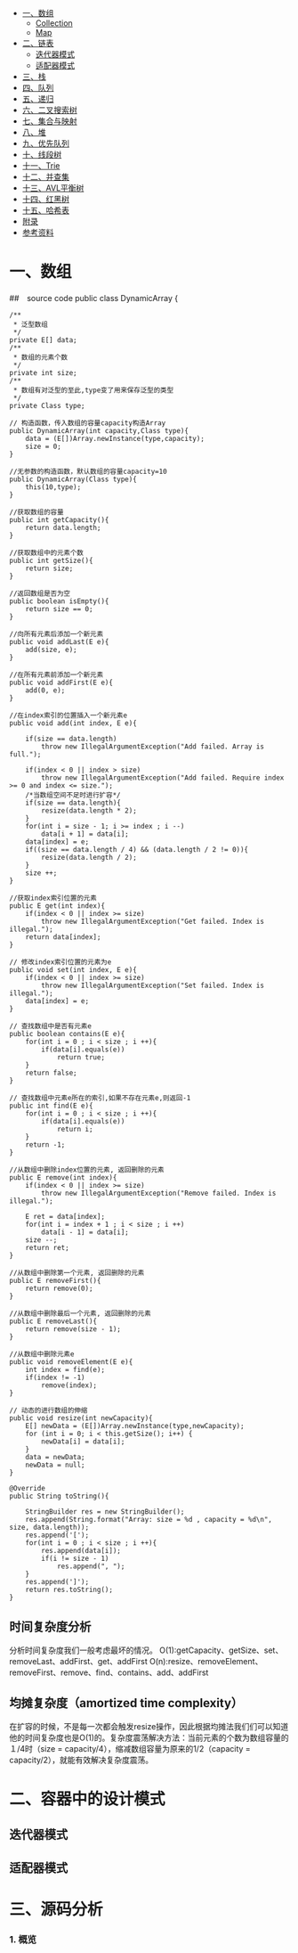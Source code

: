 <!-- GFM-TOC -->
* [一、数组](#一数组)
    * [Collection](#collection)
    * [Map](#map)
* [二、链表](#二链表)
    * [迭代器模式](#迭代器模式)
    * [适配器模式](#适配器模式)
* [三、栈](#三栈)
* [四、队列](#四队列)
* [五、递归](#[五递归)
* [六、二叉搜索树](#六二叉搜索树)
* [七、集合与映射](#七集合与映射)
* [八、堆](#八堆)
* [九、优先队列](#九优先队列)
* [十、线段树](#十线段树)
* [十一、Trie](#十一Trie)
* [十二、并查集](#十二并查集)
* [十三、AVL平衡树](#十三AVL平衡树)
* [十四、红黑树](#十四红黑树)
* [十五、哈希表](#十五哈希表)
* [附录](#附录)
* [参考资料](#参考资料)
<!-- GFM-TOC -->

# 一、数组
##　source code
public class DynamicArray<E> {

    /**
     * 泛型数组
     */
    private E[] data;
    /**
     * 数组的元素个数
     */
    private int size;
    /**
     * 数组有对泛型的至此,type变了用来保存泛型的类型
     */
    private Class type;

    // 构造函数，传入数组的容量capacity构造Array
    public DynamicArray(int capacity,Class type){
        data = (E[])Array.newInstance(type,capacity);
        size = 0;
    }

    //无参数的构造函数，默认数组的容量capacity=10
    public DynamicArray(Class type){
        this(10,type);
    }

    //获取数组的容量
    public int getCapacity(){
        return data.length;
    }

    //获取数组中的元素个数
    public int getSize(){
        return size;
    }

    //返回数组是否为空
    public boolean isEmpty(){
        return size == 0;
    }
    
    //向所有元素后添加一个新元素
    public void addLast(E e){
        add(size, e);
    }
    
    //在所有元素前添加一个新元素
    public void addFirst(E e){
        add(0, e);
    }

    //在index索引的位置插入一个新元素e
    public void add(int index, E e){

        if(size == data.length)
            throw new IllegalArgumentException("Add failed. Array is full.");

        if(index < 0 || index > size)
            throw new IllegalArgumentException("Add failed. Require index >= 0 and index <= size.");
        /*当数组空间不足时进行扩容*/
        if(size == data.length){
            resize(data.length * 2);
        }
        for(int i = size - 1; i >= index ; i --)
            data[i + 1] = data[i];
        data[index] = e;
        if((size == data.length / 4) && (data.length / 2 != 0)){
            resize(data.length / 2);
        }
        size ++;
    }

    //获取index索引位置的元素
    public E get(int index){
        if(index < 0 || index >= size)
            throw new IllegalArgumentException("Get failed. Index is illegal.");
        return data[index];
    }

    // 修改index索引位置的元素为e
    public void set(int index, E e){
        if(index < 0 || index >= size)
            throw new IllegalArgumentException("Set failed. Index is illegal.");
        data[index] = e;
    }

    // 查找数组中是否有元素e
    public boolean contains(E e){
        for(int i = 0 ; i < size ; i ++){
            if(data[i].equals(e))
                return true;
        }
        return false;
    }

    // 查找数组中元素e所在的索引,如果不存在元素e,则返回-1
    public int find(E e){
        for(int i = 0 ; i < size ; i ++){
            if(data[i].equals(e))
                return i;
        }
        return -1;
    }

    //从数组中删除index位置的元素, 返回删除的元素
    public E remove(int index){
        if(index < 0 || index >= size)
            throw new IllegalArgumentException("Remove failed. Index is illegal.");

        E ret = data[index];
        for(int i = index + 1 ; i < size ; i ++)
            data[i - 1] = data[i];
        size --;
        return ret;
    }

    //从数组中删除第一个元素, 返回删除的元素
    public E removeFirst(){
        return remove(0);
    }

    //从数组中删除最后一个元素, 返回删除的元素
    public E removeLast(){
        return remove(size - 1);
    }

    //从数组中删除元素e
    public void removeElement(E e){
        int index = find(e);
        if(index != -1)
            remove(index);
    }

    // 动态的进行数组的伸缩
    public void resize(int newCapacity){
        E[] newData = (E[])Array.newInstance(type,newCapacity);
        for (int i = 0; i < this.getSize(); i++) {
            newData[i] = data[i];
        }
        data = newData;
        newData = null;
    }

    @Override
    public String toString(){

        StringBuilder res = new StringBuilder();
        res.append(String.format("Array: size = %d , capacity = %d\n", size, data.length));
        res.append('[');
        for(int i = 0 ; i < size ; i ++){
            res.append(data[i]);
            if(i != size - 1)
                res.append(", ");
        }
        res.append(']');
        return res.toString();
    }

## 时间复杂度分析
分析时间复杂度我们一般考虑最坏的情况。
O(1):getCapacity、getSize、set、removeLast、addFirst、get、addFirst
O(n):resize、removeElement、removeFirst、remove、find、contains、add、addFirst
## 均摊复杂度（amortized time complexity）
在扩容的时候，不是每一次都会触发resize操作，因此根据均摊法我们们可以知道他的时间复杂度也是O(1)的。复杂度震荡解决方法：当前元素的个数为数组容量的１/4时（size = capacity/4），缩减数组容量为原来的1/2（capacity = capacity/2），就能有效解决复杂度震荡。
   
# 二、容器中的设计模式

## 迭代器模式

## 适配器模式

# 三、源码分析


### 1. 概览


             

